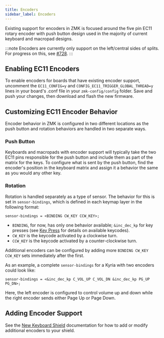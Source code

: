 ```yaml
---
title: Encoders
sidebar_label: Encoders
---
```


Existing support for encoders in ZMK is focused around the five pin EC11 rotary encoder with push button design used in the majority of current keyboard and macropad designs.

:::note
Encoders are currently only support on the left/central sides of splits. For progress on this, see [#728](https://github.com/zmkfirmware/zmk/pull/728).
:::

## Enabling EC11 Encoders

To enable encoders for boards that have existing encoder support, uncomment the `EC11_CONFIG=y` and `CONFIG_EC11_TRIGGER_GLOBAL_THREAD=y` lines in your board's .conf file in your `zmk-config/config` folder. Save and push your changes, then download and flash the new firmware.

## Customizing EC11 Encoder Behavior

Encoder behavior in ZMK is configured in two different locations as the push button and rotation behaviors are handled in two separate ways.

### Push Button

Keyboards and macropads with encoder support will typically take the two EC11 pins responsible for the push button and include them as part of the matrix for the keys. To configure what is sent by the push button, find the encoder's position in the keyboard matrix and assign it a behavior the same as you would any other key.

### Rotation

Rotation is handled separately as a type of sensor. The behavior for this is set in `sensor-bindings`, which is defined in each keymap layer in the following format:

```
sensor-bindings = <BINDING CW_KEY CCW_KEY>;
```

- `BINDING`, for now, has only one behavior available; `&inc_dec_kp` for key presses (see [Key Press](/docs/behaviors/key-press) for details on available keycodes).
- `CW_KEY` is the keycode activated by a clockwise turn.
- `CCW_KEY` is the keycode activated by a counter-clockwise turn.

Additional encoders can be configured by adding more `BINDING CW_KEY CCW_KEY` sets immediately after the first.

As an example, a complete `sensor-bindings` for a Kyria with two encoders could look like:

```
sensor-bindings = <&inc_dec_kp C_VOL_UP C_VOL_DN &inc_dec_kp PG_UP PG_DN>;
```

Here, the left encoder is configured to control volume up and down while the right encoder sends either Page Up or Page Down.

## Adding Encoder Support

See the [New Keyboard Shield](/docs/development/new-shield#encoders) documentation for how to add or modify additional encoders to your shield.
